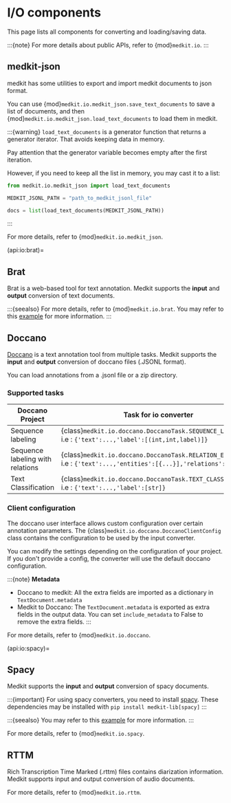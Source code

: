 # I/O components

This page lists all components for converting and loading/saving data.

:::{note}
For more details about public APIs, refer to
{mod}`medkit.io`.
:::

## medkit-json

medkit has some utilities to export and import medkit documents to json format.

You can use {mod}`medkit.io.medkit_json.save_text_documents` to save a list of documents, and then {mod}`medkit.io.medkit_json.load_text_documents` to load them in medkit.

:::{warning}
`load_text_documents` is a generator function that returns a generator iterator.
That avoids keeping data in memory.

Pay attention that the generator variable becomes empty after the first iteration.

However, if you need to keep all the list in memory, you may cast it to a list:
```python
from medkit.io.medkit_json import load_text_documents

MEDKIT_JSONL_PATH = "path_to_medkit_jsonl_file"

docs = list(load_text_documents(MEDKIT_JSONL_PATH))
```
:::

For more details, refer to {mod}`medkit.io.medkit_json`.

(api:io:brat)=
## Brat

Brat is a web-based tool for text annotation. Medkit supports the **input** and **output** conversion of text documents. 

:::{seealso}
For more details, refer to {mod}`medkit.io.brat`.
You may refer to this [example](../examples/brat_io.md) for more information.
:::


## Doccano

[Doccano](https://github.com/doccano/doccano) is a text annotation tool from multiple tasks. Medkit supports the **input** and **output** conversion of doccano files (.JSONL format). 

You can load annotations from a .jsonl file or a zip directory.

### Supported tasks
| Doccano Project                  	| Task for io converter                                                                                                     	|
|----------------------------------	|---------------------------------------------------------------------------------------------------------------------------	|
| Sequence labeling                	| {class}`medkit.io.doccano.DoccanoTask.SEQUENCE_LABELING` <br> i.e : `{'text':...,'label':[(int,int,label)]}`              	|
| Sequence labeling with relations 	| {class}`medkit.io.doccano.DoccanoTask.RELATION_EXTRACTION` <br>i.e : `{'text':...,'entities':[{...}],'relations':[{...}]}` 	|
| Text Classification              	| {class}`medkit.io.doccano.DoccanoTask.TEXT_CLASSIFICATION`<br>i.e : `{'text':...,'label':[str]}`                          	|

### Client configuration

The doccano user interface allows custom configuration over certain annotation parameters. The {class}`medkit.io.doccano.DoccanoClientConfig` class contains the configuration to be used by the input converter. 

You can modify the settings depending on the configuration of your project. If you don't provide a config, the converter will use the default doccano configuration.


:::{note}
**Metadata**

- Doccano to medkit: All the extra fields are imported as a dictionary in `TextDocument.metadata`
- Medkit to Doccano: The `TextDocument.metadata` is exported as extra fields in the output data. You can set `include_metadata` to False to remove the extra fields.
:::

For more details, refer to {mod}`medkit.io.doccano`.

(api:io:spacy)=
## Spacy

Medkit supports the **input** and **output** conversion of spacy documents.

:::{important}
For using spacy converters, you need to install [spacy](https://spacy.io/).
These dependencies may be installed with `pip install medkit-lib[spacy]`
:::

:::{seealso}
You may refer to this [example](../examples/spacy_io.md) for more information.
:::

For more details, refer to {mod}`medkit.io.spacy`.



## RTTM

Rich Transcription Time Marked (.rttm) files contains diarization information. 
Medkit supports input and output conversion of audio documents.

For more details, refer to {mod}`medkit.io.rttm`.
